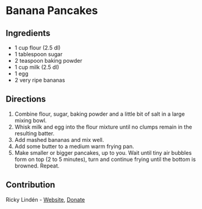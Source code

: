 # Banana Pancakes

## Ingredients

- 1 cup flour (2.5 dl)
- 1 tablespoon sugar
- 2 teaspoon baking powder
- 1 cup milk (2.5 dl)
- 1 egg
- 2 very ripe bananas

## Directions

1. Combine flour, sugar, baking powder and a little bit of salt in a large mixing bowl.
2. Whisk milk and egg into the flour mixture until no clumps remain in the resulting batter.
3. Add mashed bananas and mix well.
4. Add some butter to a medium warm frying pan.
5. Make smaller or bigger pancakes, up to you. Wait until tiny air bubbles form on top (2 to 5 minutes), turn and continue frying until the bottom is browned. Repeat.

## Contribution

Ricky Lindén - [Website](https://rickylinden.com), [Donate](https://rickylinden.com/donate.html)